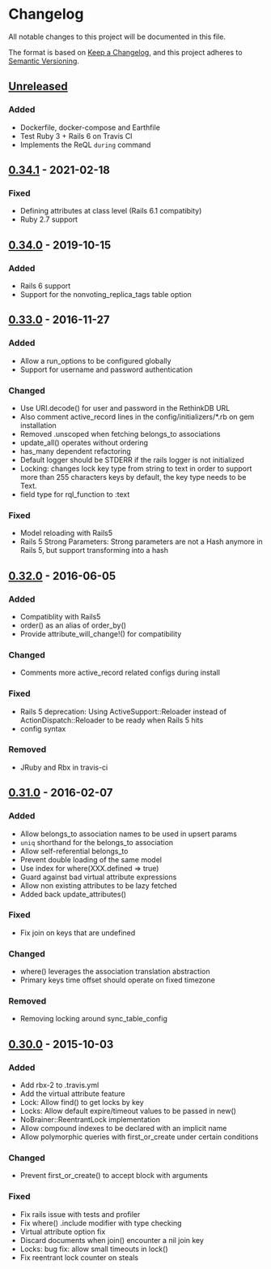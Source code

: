 # Changelog
All notable changes to this project will be documented in this file.

The format is based on [Keep a Changelog](https://keepachangelog.com/en/1.0.0/),
and this project adheres to [Semantic Versioning](https://semver.org/spec/v2.0.0.html).

## [Unreleased]
### Added
- Dockerfile, docker-compose and Earthfile
- Test Ruby 3 + Rails 6 on Travis CI
- Implements the ReQL `during` command

## [0.34.1] - 2021-02-18
### Fixed
- Defining attributes at class level (Rails 6.1 compatibity)
- Ruby 2.7 support

## [0.34.0] - 2019-10-15
### Added
- Rails 6 support
- Support for the nonvoting_replica_tags table option

## [0.33.0] - 2016-11-27
### Added
- Allow a run_options to be configured globally
- Support for username and password authentication

### Changed
- Use URI.decode() for user and password in the RethinkDB URL
- Also comment active_record lines in the config/initializers/*.rb on gem installation
- Removed .unscoped when fetching belongs_to associations
- update_all() operates without ordering
- has_many dependent refactoring
- Default logger should be STDERR if the rails logger is not initialized
- Locking: changes lock key type from string to text in order to support more than 255 characters keys by default, the key type needs to be Text.
- field type for rql_function to :text 

### Fixed
- Model reloading with Rails5
- Rails 5 Strong Parameters: Strong parameters are not a Hash anymore in Rails 5, but support transforming into a hash

## [0.32.0] - 2016-06-05
### Added
- Compatiblity with Rails5
- order() as an alias of order_by()
- Provide attribute_will_change!() for compatibility

### Changed
- Comments more active_record related configs during install

### Fixed
- Rails 5 deprecation: Using ActiveSupport::Reloader instead of ActionDispatch::Reloader to be ready when Rails 5 hits
- config syntax

### Removed
- JRuby and Rbx in travis-ci

## [0.31.0] - 2016-02-07
### Added
- Allow belongs_to association names to be used in upsert params
- `uniq` shorthand for the belongs_to association
- Allow self-referential belongs_to
- Prevent double loading of the same model
- Use index for where(XXX.defined => true)
- Guard against bad virtual attribute expressions
- Allow non existing attributes to be lazy fetched
- Added back update_attributes()

### Fixed
- Fix join on keys that are undefined

### Changed
- where() leverages the association translation abstraction
- Primary keys time offset should operate on fixed timezone

### Removed
- Removing locking around sync_table_config

## [0.30.0] - 2015-10-03
### Added
- Add rbx-2 to .travis.yml
- Add the virtual attribute feature
- Lock: Allow find() to get locks by key
- Locks: Allow default expire/timeout values to be passed in new()
- NoBrainer::ReentrantLock implementation
- Allow compound indexes to be declared with an implicit name
- Allow polymorphic queries with first_or_create under certain conditions

### Changed
- Prevent first_or_create() to accept block with arguments

### Fixed
- Fix rails issue with tests and profiler
- Fix where() .include modifier with type checking
- Virtual attribute option fix
- Discard documents when join() encounter a nil join key
- Locks: bug fix: allow small timeouts in lock()
- Fix reentrant lock counter on steals

[Unreleased]: https://github.com/nobrainerorm/nobrainer/compare/v0.34.1...HEAD
[0.34.1]: https://github.com/nobrainerorm/nobrainer/compare/v0.34.0...v0.34.1
[0.34.0]: https://github.com/nobrainerorm/nobrainer/compare/v0.33.0...v0.34.0
[0.33.0]: https://github.com/nobrainerorm/nobrainer/compare/v0.32.0...v0.33.0
[0.32.0]: https://github.com/nobrainerorm/nobrainer/compare/v0.31.0...v0.32.0
[0.31.0]: https://github.com/nobrainerorm/nobrainer/compare/v0.30.0...v0.31.0
[0.30.0]: https://github.com/nobrainerorm/nobrainer/compare/v0.29.0...v0.30.0
[0.29.0]: https://github.com/nobrainerorm/nobrainer/compare/0.28.0...0.29.0
[0.28.0]: https://github.com/nobrainerorm/nobrainer/compare/0.27.0...0.28.0
[0.27.0]: https://github.com/nobrainerorm/nobrainer/compare/0.26.0...0.27.0
[0.26.0]: https://github.com/nobrainerorm/nobrainer/compare/0.25.1...0.26.0
[0.25.1]: https://github.com/nobrainerorm/nobrainer/compare/0.25.0...0.25.1
[0.25.0]: https://github.com/nobrainerorm/nobrainer/compare/0.24.0...0.25.0
[0.24.0]: https://github.com/nobrainerorm/nobrainer/compare/0.23.0...0.24.0
[0.23.0]: https://github.com/nobrainerorm/nobrainer/compare/0.22.0...0.23.0
[0.22.0]: https://github.com/nobrainerorm/nobrainer/compare/0.21.0...0.22.0
[0.21.0]: https://github.com/nobrainerorm/nobrainer/compare/0.20.0...0.21.0
[0.20.0]: https://github.com/nobrainerorm/nobrainer/compare/0.19.0...0.20.0
[0.19.0]: https://github.com/nobrainerorm/nobrainer/compare/0.18.1...0.19.0
[0.18.1]: https://github.com/nobrainerorm/nobrainer/compare/0.18.0...0.18.1
[0.18.0]: https://github.com/nobrainerorm/nobrainer/compare/0.17.0...0.18.0
[0.17.0]: https://github.com/nobrainerorm/nobrainer/compare/0.16.0...0.17.0
[0.16.0]: https://github.com/nobrainerorm/nobrainer/compare/0.15.0...0.16.0
[0.15.0]: https://github.com/nobrainerorm/nobrainer/compare/0.14.0...0.15.0
[0.15.0]: https://github.com/nobrainerorm/nobrainer/compare/0.14.0...0.15.0
[0.14.0]: https://github.com/nobrainerorm/nobrainer/compare/0.13.1...0.14.0
[0.13.1]: https://github.com/nobrainerorm/nobrainer/compare/0.13.0...0.13.1
[0.13.0]: https://github.com/nobrainerorm/nobrainer/compare/0.12.0...0.13.0
[0.12.0]: https://github.com/nobrainerorm/nobrainer/compare/0.11.0...0.12.0
[0.11.0]: https://github.com/nobrainerorm/nobrainer/compare/0.10.0...0.11.0
[0.10.0]: https://github.com/nobrainerorm/nobrainer/compare/0.9.1...0.10.0
[0.9.1]: https://github.com/nobrainerorm/nobrainer/compare/0.9.0...0.9.1
[0.9.0]: https://github.com/nobrainerorm/nobrainer/compare/0.8.0...0.9.0
[0.8.0]: https://github.com/nobrainerorm/nobrainer/releases/tag/0.8.0
